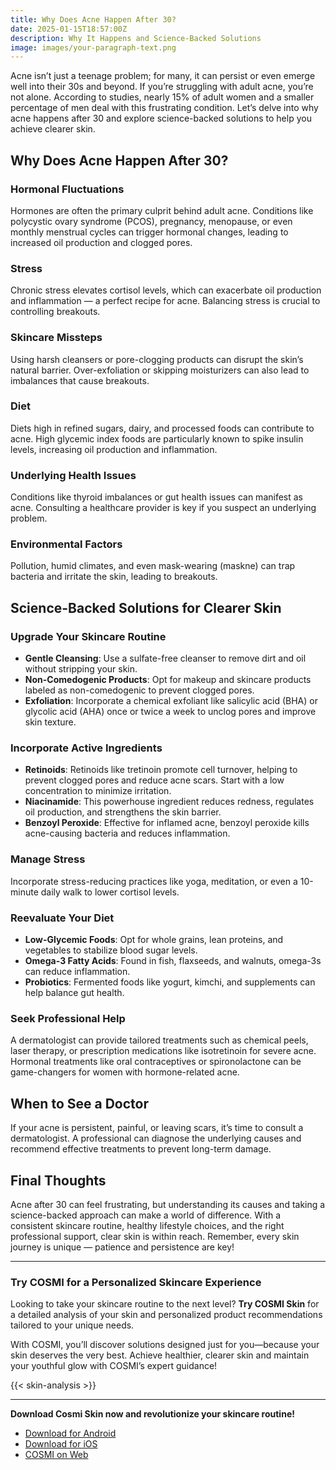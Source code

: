 ```yaml
---
title: Why Does Acne Happen After 30?
date: 2025-01-15T18:57:00Z
description: Why It Happens and Science-Backed Solutions
image: images/your-paragraph-text.png
---
```

Acne isn’t just a teenage problem; for many, it can persist or even emerge well into their 30s and beyond. If you’re struggling with adult acne, you’re not alone. According to studies, nearly 15% of adult women and a smaller percentage of men deal with this frustrating condition. Let’s delve into why acne happens after 30 and explore science-backed solutions to help you achieve clearer skin.

## Why Does Acne Happen After 30?

### Hormonal Fluctuations
Hormones are often the primary culprit behind adult acne. Conditions like polycystic ovary syndrome (PCOS), pregnancy, menopause, or even monthly menstrual cycles can trigger hormonal changes, leading to increased oil production and clogged pores.

### Stress
Chronic stress elevates cortisol levels, which can exacerbate oil production and inflammation — a perfect recipe for acne. Balancing stress is crucial to controlling breakouts.

### Skincare Missteps
Using harsh cleansers or pore-clogging products can disrupt the skin’s natural barrier. Over-exfoliation or skipping moisturizers can also lead to imbalances that cause breakouts.

### Diet
Diets high in refined sugars, dairy, and processed foods can contribute to acne. High glycemic index foods are particularly known to spike insulin levels, increasing oil production and inflammation.

### Underlying Health Issues
Conditions like thyroid imbalances or gut health issues can manifest as acne. Consulting a healthcare provider is key if you suspect an underlying problem.

### Environmental Factors
Pollution, humid climates, and even mask-wearing (maskne) can trap bacteria and irritate the skin, leading to breakouts.

## Science-Backed Solutions for Clearer Skin

### Upgrade Your Skincare Routine
- **Gentle Cleansing**: Use a sulfate-free cleanser to remove dirt and oil without stripping your skin.
- **Non-Comedogenic Products**: Opt for makeup and skincare products labeled as non-comedogenic to prevent clogged pores.
- **Exfoliation**: Incorporate a chemical exfoliant like salicylic acid (BHA) or glycolic acid (AHA) once or twice a week to unclog pores and improve skin texture.

### Incorporate Active Ingredients
- **Retinoids**: Retinoids like tretinoin promote cell turnover, helping to prevent clogged pores and reduce acne scars. Start with a low concentration to minimize irritation.
- **Niacinamide**: This powerhouse ingredient reduces redness, regulates oil production, and strengthens the skin barrier.
- **Benzoyl Peroxide**: Effective for inflamed acne, benzoyl peroxide kills acne-causing bacteria and reduces inflammation.

### Manage Stress
Incorporate stress-reducing practices like yoga, meditation, or even a 10-minute daily walk to lower cortisol levels.

### Reevaluate Your Diet
- **Low-Glycemic Foods**: Opt for whole grains, lean proteins, and vegetables to stabilize blood sugar levels.
- **Omega-3 Fatty Acids**: Found in fish, flaxseeds, and walnuts, omega-3s can reduce inflammation.
- **Probiotics**: Fermented foods like yogurt, kimchi, and supplements can help balance gut health.

### Seek Professional Help
A dermatologist can provide tailored treatments such as chemical peels, laser therapy, or prescription medications like isotretinoin for severe acne. Hormonal treatments like oral contraceptives or spironolactone can be game-changers for women with hormone-related acne.

## When to See a Doctor
If your acne is persistent, painful, or leaving scars, it’s time to consult a dermatologist. A professional can diagnose the underlying causes and recommend effective treatments to prevent long-term damage.

## Final Thoughts
Acne after 30 can feel frustrating, but understanding its causes and taking a science-backed approach can make a world of difference. With a consistent skincare routine, healthy lifestyle choices, and the right professional support, clear skin is within reach. Remember, every skin journey is unique — patience and persistence are key!


---
### Try COSMI for a Personalized Skincare Experience  
Looking to take your skincare routine to the next level? **Try COSMI Skin** for a detailed analysis of your skin and personalized product recommendations tailored to your unique needs.  

With COSMI, you’ll discover solutions designed just for you—because your skin deserves the very best. Achieve healthier, clearer skin and maintain your youthful glow with COSMI’s expert guidance!  

{{< skin-analysis >}}

---
**Download Cosmi Skin now and revolutionize your skincare routine!**  
- [Download for Android](https://play.google.com/store/apps/details?id=com.taic.cosmi&hl=en)  
- [Download for iOS](https://apps.apple.com/us/app/cosmi-become-attractive/id6737167960)  
- [COSMI on Web](https://www.cosmi.skin/)  






